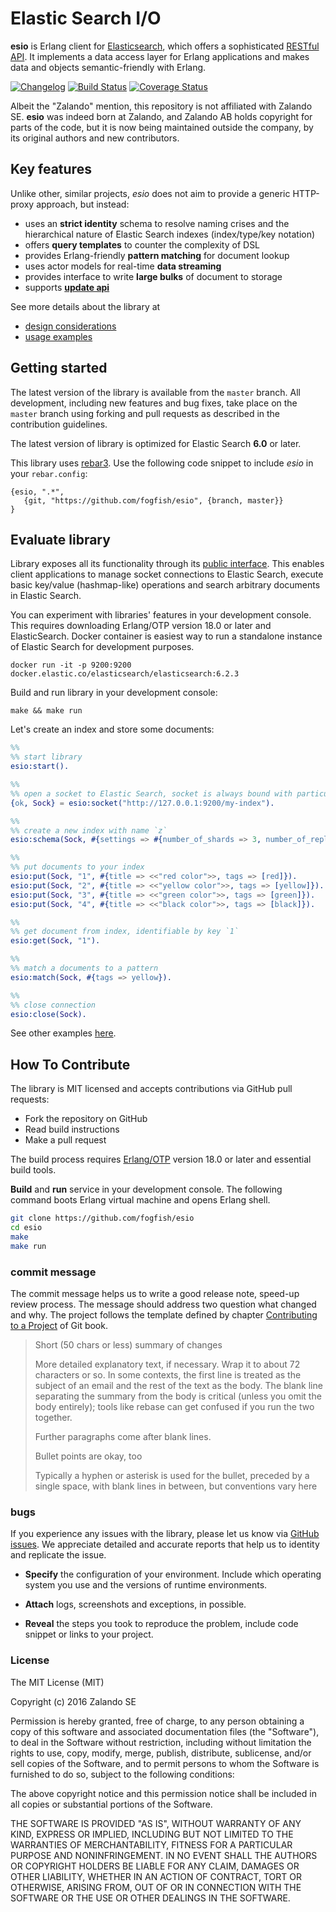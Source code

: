 # Elastic Search I/O

**esio** is Erlang client for [Elasticsearch](https://www.elastic.co/products/elasticsearch), which offers a sophisticated [RESTful API](https://www.elastic.co/guide/en/elasticsearch/reference/current/docs.html). It implements a data access layer for Erlang applications and makes data and objects semantic-friendly with Erlang.

[![Changelog](https://img.shields.io/badge/changelog-latest-green.svg)](CHANGELOG.md) 
[![Build Status](https://secure.travis-ci.org/fogfish/esio.svg?branch=master)](http://travis-ci.org/fogfish/esio)
[![Coverage Status](https://coveralls.io/repos/github/fogfish/esio/badge.svg?branch=master)](https://coveralls.io/github/fogfish/datum?branch=master)

Albeit the "Zalando" mention, this repository is not affiliated with Zalando SE. **esio** was indeed born at Zalando, and Zalando AB holds copyright for parts of the code, but it is now being maintained outside the company, by its original authors and new contributors.


## Key features

Unlike other, similar projects, *esio* does not aim to provide a generic HTTP-proxy approach, but instead: 
* uses an **strict identity** schema to resolve naming crises and the hierarchical nature of Elastic Search indexes (index/type/key notation)
* offers **query templates** to counter the complexity of DSL 
* provides Erlang-friendly **pattern matching** for document lookup
* uses actor models for real-time **data streaming**
* provides interface to write **large bulks** of document to storage 
* supports [**update api**](https://www.elastic.co/guide/en/elasticsearch/reference/current/docs-update.html)

See more details about the library at
* [design considerations](doc/design.md)
* [usage examples](doc/example.md) 

## Getting started

The latest version of the library is available from the `master` branch. All development, including new features and bug fixes, take place on the `master` branch using forking and pull requests as described in the contribution guidelines. 

The latest version of library is optimized for Elastic Search **6.0** or later.   


This library uses [rebar3](http://www.rebar3.org). Use the following code snippet to include *esio* in your `rebar.config`:
```
{esio, ".*",
   {git, "https://github.com/fogfish/esio", {branch, master}}
}
``` 

## Evaluate library  

Library exposes all its functionality through its [public interface](src/esio.erl). This enables client applications to manage socket connections to Elastic Search, execute basic key/value (hashmap-like) operations and search arbitrary documents in Elastic Search. 

You can experiment with libraries' features in your development console. This requires downloading Erlang/OTP version 18.0 or later and ElasticSearch. Docker container is easiest way to run a standalone instance of Elastic Search for development purposes.

```
docker run -it -p 9200:9200 docker.elastic.co/elasticsearch/elasticsearch:6.2.3
```

Build and run library in your development console:     
```
make && make run
```

Let's create an index and store some documents:

```erlang
%% 
%% start library
esio:start().

%%
%% open a socket to Elastic Search, socket is always bound with particular index 
{ok, Sock} = esio:socket("http://127.0.0.1:9200/my-index").

%%
%% create a new index with name `z`
esio:schema(Sock, #{settings => #{number_of_shards => 3, number_of_replicas => 1}}).

%%
%% put documents to your index
esio:put(Sock, "1", #{title => <<"red color">>, tags => [red]}).
esio:put(Sock, "2", #{title => <<"yellow color">>, tags => [yellow]}).
esio:put(Sock, "3", #{title => <<"green color">>, tags => [green]}).
esio:put(Sock, "4", #{title => <<"black color">>, tags => [black]}).

%%
%% get document from index, identifiable by key `1`
esio:get(Sock, "1").

%%
%% match a documents to a pattern  
esio:match(Sock, #{tags => yellow}).

%%
%% close connection
esio:close(Sock).
```

See other examples [here](doc/example.md).


## How To Contribute

The library is MIT licensed and accepts contributions via GitHub pull requests:

* Fork the repository on GitHub
* Read build instructions
* Make a pull request

The build process requires [Erlang/OTP](http://www.erlang.org/downloads) version 18.0 or later and essential build tools.

**Build** and **run** service in your development console. The following command boots Erlang virtual machine and opens Erlang shell.

```bash
git clone https://github.com/fogfish/esio
cd esio
make
make run
```


### commit message

The commit message helps us to write a good release note, speed-up review process. The message should address two question what changed and why. The project follows the template defined by chapter [Contributing to a Project](http://git-scm.com/book/ch5-2.html) of Git book.

>
> Short (50 chars or less) summary of changes
>
> More detailed explanatory text, if necessary. Wrap it to about 72 characters or so. In some contexts, the first line is treated as the subject of an email and the rest of the text as the body. The blank line separating the summary from the body is critical (unless you omit the body entirely); tools like rebase can get confused if you run the two together.
> 
> Further paragraphs come after blank lines.
> 
> Bullet points are okay, too
> 
> Typically a hyphen or asterisk is used for the bullet, preceded by a single space, with blank lines in between, but conventions vary here
>
>

### bugs

If you experience any issues with the library, please let us know via [GitHub issues](https://github.com/fogfish/datum/issue). We appreciate detailed and accurate reports that help us to identity and replicate the issue. 

* **Specify** the configuration of your environment. Include which operating system you use and the versions of runtime environments. 

* **Attach** logs, screenshots and exceptions, in possible.

* **Reveal** the steps you took to reproduce the problem, include code snippet or links to your project.


### License

The MIT License (MIT)

Copyright (c) 2016 Zalando SE

Permission is hereby granted, free of charge, to any person obtaining a copy
of this software and associated documentation files (the "Software"), to deal
in the Software without restriction, including without limitation the rights
to use, copy, modify, merge, publish, distribute, sublicense, and/or sell
copies of the Software, and to permit persons to whom the Software is
furnished to do so, subject to the following conditions:

The above copyright notice and this permission notice shall be included in all
copies or substantial portions of the Software.

THE SOFTWARE IS PROVIDED "AS IS", WITHOUT WARRANTY OF ANY KIND, EXPRESS OR
IMPLIED, INCLUDING BUT NOT LIMITED TO THE WARRANTIES OF MERCHANTABILITY,
FITNESS FOR A PARTICULAR PURPOSE AND NONINFRINGEMENT. IN NO EVENT SHALL THE
AUTHORS OR COPYRIGHT HOLDERS BE LIABLE FOR ANY CLAIM, DAMAGES OR OTHER
LIABILITY, WHETHER IN AN ACTION OF CONTRACT, TORT OR OTHERWISE, ARISING FROM,
OUT OF OR IN CONNECTION WITH THE SOFTWARE OR THE USE OR OTHER DEALINGS IN THE
SOFTWARE.
